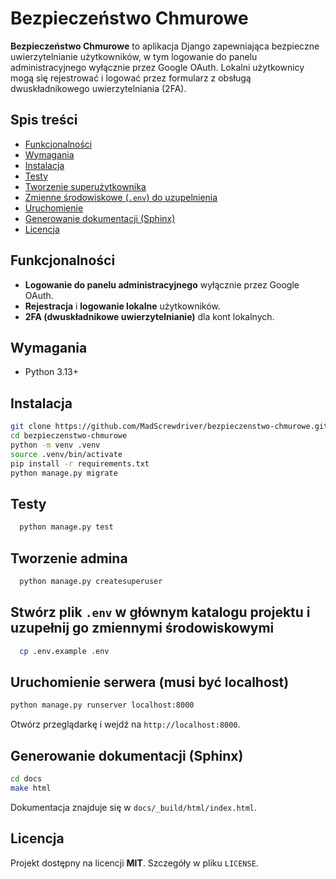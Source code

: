# Bezpieczeństwo Chmurowe

**Bezpieczeństwo Chmurowe** to aplikacja Django zapewniająca bezpieczne uwierzytelnianie użytkowników, w tym logowanie do panelu administracyjnego wyłącznie przez Google OAuth. Lokalni użytkownicy mogą się rejestrować i logować przez formularz z obsługą dwuskładnikowego uwierzytelniania (2FA).

## Spis treści
- [Funkcjonalności](#funkcjonalności)
- [Wymagania](#wymagania)
- [Instalacja](#instalacja)
- [Testy](#testy)
- [Tworzenie superużytkownika](#tworzenie-superużytkownika)
- [Zmienne środowiskowe (`.env`) do uzupelnienia](#zmienne-środowiskowe-env-do-uzupelnienia)
- [Uruchomienie](#uruchomienie)
- [Generowanie dokumentacji (Sphinx)](#generowanie-dokumentacji-sphinx)
- [Licencja](#licencja)

## Funkcjonalności
- **Logowanie do panelu administracyjnego** wyłącznie przez Google OAuth.
- **Rejestracja** i **logowanie lokalne** użytkowników.
- **2FA (dwuskładnikowe uwierzytelnianie)** dla kont lokalnych.

## Wymagania
- Python 3.13+


## Instalacja
```bash
git clone https://github.com/MadScrewdriver/bezpieczenstwo-chmurowe.git
cd bezpieczenstwo-chmurowe
python -m venv .venv
source .venv/bin/activate
pip install -r requirements.txt
python manage.py migrate
```

## Testy
```bash
  python manage.py test
```

## Tworzenie admina
```bash
  python manage.py createsuperuser
```

## Stwórz plik `.env` w głównym katalogu projektu i uzupełnij go zmiennymi środowiskowymi
```bash
  cp .env.example .env
```

## Uruchomienie serwera (musi być localhost)
```bash
python manage.py runserver localhost:8000
```
Otwórz przeglądarkę i wejdź na `http://localhost:8000`.

## Generowanie dokumentacji (Sphinx)
```bash
cd docs
make html
```
Dokumentacja znajduje się w `docs/_build/html/index.html`.

## Licencja
Projekt dostępny na licencji **MIT**. Szczegóły w pliku `LICENSE`.


